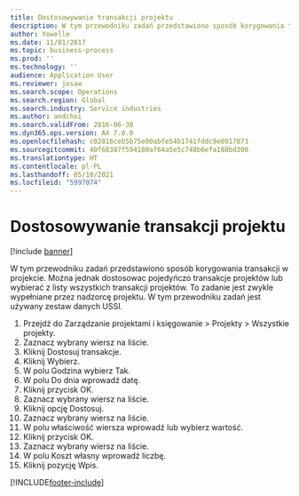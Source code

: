 ```yaml
---
title: Dostosowywanie transakcji projektu
description: W tym przewodniku zadań przedstawiono sposób korygowania transakcji w projekcie.
author: Yowelle
ms.date: 11/01/2017
ms.topic: business-process
ms.prod: ''
ms.technology: ''
audience: Application User
ms.reviewer: josaw
ms.search.scope: Operations
ms.search.region: Global
ms.search.industry: Service industries
ms.author: andchoi
ms.search.validFrom: 2016-06-30
ms.dyn365.ops.version: AX 7.0.0
ms.openlocfilehash: c02816ceb5b75e00abfe54b1741fddc9e0917873
ms.sourcegitcommit: 40f68387f594180af64a5e5c748b6efa188bd300
ms.translationtype: HT
ms.contentlocale: pl-PL
ms.lasthandoff: 05/10/2021
ms.locfileid: "5997074"
---
```

# <a name="adjust-project-transactions"></a>Dostosowywanie transakcji projektu

[!include [banner](../../includes/banner.md)]

W tym przewodniku zadań przedstawiono sposób korygowania transakcji w projekcie. Można jednak dostosowac pojedyńczo transakcje projektów lub wybierać z listy wszystkich transakcji projektów. To zadanie jest zwykle wypełniane przez nadzorcę projektu. W tym przewodniku zadań jest używany zestaw danych USSI.

1. Przejdź do Zarządzanie projektami i księgowanie > Projekty > Wszystkie projekty. 
2. Zaznacz wybrany wiersz na liście. 
3. Kliknij Dostosuj transakcje. 
4. Kliknij Wybierz. 
5. W polu Godzina wybierz Tak. 
6. W polu Do dnia wprowadź datę. 
7. Kliknij przycisk OK. 
8. Zaznacz wybrany wiersz na liście. 
9. Kliknij opcję Dostosuj. 
10. Zaznacz wybrany wiersz na liście. 
11. W polu właściwość wiersza wprowadź lub wybierz wartość. 
12. Kliknij przycisk OK. 
13. Zaznacz wybrany wiersz na liście. 
14. W polu Koszt własny wprowadź liczbę. 
15. Kliknij pozycję Wpis. 


[!INCLUDE[footer-include](../../includes/footer-banner.md)]